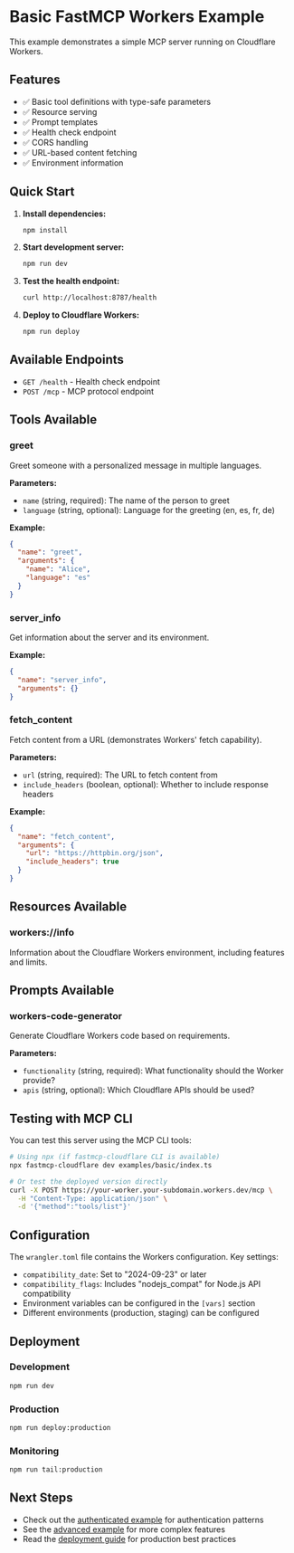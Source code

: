 # Basic FastMCP Workers Example

This example demonstrates a simple MCP server running on Cloudflare Workers.

## Features

- ✅ Basic tool definitions with type-safe parameters
- ✅ Resource serving
- ✅ Prompt templates
- ✅ Health check endpoint
- ✅ CORS handling
- ✅ URL-based content fetching
- ✅ Environment information

## Quick Start

1. **Install dependencies:**
   ```bash
   npm install
   ```

2. **Start development server:**
   ```bash
   npm run dev
   ```

3. **Test the health endpoint:**
   ```bash
   curl http://localhost:8787/health
   ```

4. **Deploy to Cloudflare Workers:**
   ```bash
   npm run deploy
   ```

## Available Endpoints

- `GET /health` - Health check endpoint
- `POST /mcp` - MCP protocol endpoint

## Tools Available

### greet
Greet someone with a personalized message in multiple languages.

**Parameters:**
- `name` (string, required): The name of the person to greet
- `language` (string, optional): Language for the greeting (en, es, fr, de)

**Example:**
```json
{
  "name": "greet",
  "arguments": {
    "name": "Alice",
    "language": "es"
  }
}
```

### server_info
Get information about the server and its environment.

**Example:**
```json
{
  "name": "server_info",
  "arguments": {}
}
```

### fetch_content
Fetch content from a URL (demonstrates Workers' fetch capability).

**Parameters:**
- `url` (string, required): The URL to fetch content from
- `include_headers` (boolean, optional): Whether to include response headers

**Example:**
```json
{
  "name": "fetch_content",
  "arguments": {
    "url": "https://httpbin.org/json",
    "include_headers": true
  }
}
```

## Resources Available

### workers://info
Information about the Cloudflare Workers environment, including features and limits.

## Prompts Available

### workers-code-generator
Generate Cloudflare Workers code based on requirements.

**Parameters:**
- `functionality` (string, required): What functionality should the Worker provide?
- `apis` (string, optional): Which Cloudflare APIs should be used?

## Testing with MCP CLI

You can test this server using the MCP CLI tools:

```bash
# Using npx (if fastmcp-cloudflare CLI is available)
npx fastmcp-cloudflare dev examples/basic/index.ts

# Or test the deployed version directly
curl -X POST https://your-worker.your-subdomain.workers.dev/mcp \
  -H "Content-Type: application/json" \
  -d '{"method":"tools/list"}'
```

## Configuration

The `wrangler.toml` file contains the Workers configuration. Key settings:

- `compatibility_date`: Set to "2024-09-23" or later
- `compatibility_flags`: Includes "nodejs_compat" for Node.js API compatibility
- Environment variables can be configured in the `[vars]` section
- Different environments (production, staging) can be configured

## Deployment

### Development
```bash
npm run dev
```

### Production
```bash
npm run deploy:production
```

### Monitoring
```bash
npm run tail:production
```

## Next Steps

- Check out the [authenticated example](../authenticated/) for authentication patterns
- See the [advanced example](../advanced/) for more complex features
- Read the [deployment guide](../../docs/deployment.md) for production best practices